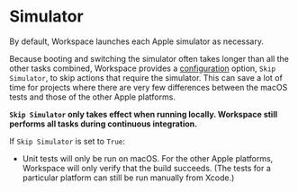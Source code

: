<!--
 Simulator.md

 This source file is part of the Workspace open source project.
 https://github.com/SDGGiesbrecht/Workspace

 Copyright ©2017 Jeremy David Giesbrecht and the Workspace project contributors.

 Soli Deo gloria.

 Licensed under the Apache Licence, Version 2.0.
 See http://www.apache.org/licenses/LICENSE-2.0 for licence information.
 -->

# Simulator

By default, Workspace launches each Apple simulator as necessary.

Because booting and switching the simulator often takes longer than all the other tasks combined, Workspace provides a [configuration](Configuring%20Workspace.md) option, `Skip Simulator`, to skip actions that require the simulator. This can save a lot of time for projects where there are very few differences between the macOS tests and those of the other Apple platforms.

**`Skip Simulator` only takes effect when running locally. Workspace still performs all tasks during continuous integration.**

If `Skip Simulator` is set to `True`:

- Unit tests will only be run on macOS. For the other Apple platforms, Workspace will only verify that the build succeeds. (The tests for a particular platform can still be run manually from Xcode.)
